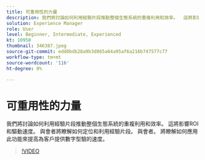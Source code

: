 ```yaml
---
title: 可重用性的力量
description: 我們將討論如何利用經驗片段推動整個生態系統的重複利用和效率。  這將影響ROI和驅動速度。  與會者將瞭解如何定位和利用經驗片段。 與會者。 將瞭解如何應用此功能來提高為客戶提供數字型驗的速度。
solution: Experience Manager
role: User
level: Beginner, Intermediate, Experienced
kt: 10950
thumbnail: 346387.jpeg
source-git-commit: edd0bdb28a9b3d065a64a95af6a216b747577c77
workflow-type: tm+mt
source-wordcount: '116'
ht-degree: 0%

---
```


# 可重用性的力量

我們將討論如何利用經驗片段推動整個生態系統的重複利用和效率。  這將影響ROI和驅動速度。  與會者將瞭解如何定位和利用經驗片段。 與會者。 將瞭解如何應用此功能來提高為客戶提供數字型驗的速度。

>[!VIDEO](https://video.tv.adobe.com/v/346387/?quality=12&learn=on)
